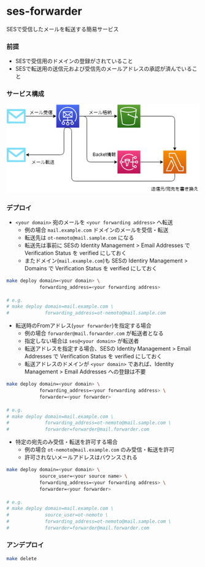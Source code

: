 # ses-forwarder

SESで受信したメールを転送する簡易サービス

### 前提

- SESで受信用のドメインの登録がされていること
- SESで転送用の送信元および受信先のメールアドレスの承認が済んでいること

### サービス構成

![サービス構成](https://github.com/ot-nemoto/ses-forwarder/blob/images/ses-forwarder.png)

### デプロイ

- `<your domain>` 宛のメールを `<your forwarding address>` へ転送
  - 例の場合 `mail.example.com` ドメインのメールを受信・転送
  - 転送先は `ot-nemoto@mail.sample.com` になる
  - 転送先は事前に SESの Identity Management > Email Addresses で Verification Status を verified にしておく
  - またドメイン(`mail.example.com`)も SESの Identiry Management > Domains で Verification Status を verified にしておく

```sh
make deploy domain=<your domain> \
            forwarding_address=<your forwarding address>

# e.g.
# make deploy domain=mail.example.com \
#             forwarding_address=ot-nemoto@mail.sample.com
```

- 転送時のFromアドレス(`your forwarder`)を指定する場合
  - 例の場合 `forwarder@mail.forwarder.com` が転送者となる
  - 指定しない場合は `ses@<your domain>` が転送者
  - 転送アドレスを指定する場合、SESの Identity Management > Email Addresses で Verification Status を verified にしておく
  - 転送アドレスのドメインが `<your domain>` であれば、Identity Management > Email Addresses への登録は不要

```sh
make deploy domain=<your domain> \
            forwarding_address=<your forwarding address> \
            forwarder=<your forwarder>

# e.g.
# make deploy domain=mail.example.com \
#             forwarding_address=ot-nemoto@mail.sample.com \
#             forwarder=forwarder@mail.forwarder.com
```

- 特定の宛先のみ受信・転送を許可する場合
  - 例の場合 `ot-nemoto@mail.example.com` のみ受信・転送を許可
  - 許可されないメールアドレスはバウンスされる

```sh
make deploy domain=<your domain> \
            source_user=<your source name> \
            forwarding_address=<your forwarding address> \
            forwarder=<your forwarder>

# e.g.
# make deploy domain=mail.example.com \
#             source_user=ot-nemoto \
#             forwarding_address=ot-nemoto@mail.sample.com \
#             forwarder=forwarder@mail.forwarder.com
```

### アンデプロイ

```sh
make delete
```
